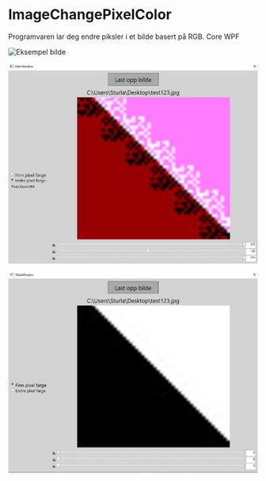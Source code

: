 # ImageChangePixelColor

Programvaren lar deg endre piksler i et bilde basert på RGB. Core WPF <br>

![Eksempel bilde](ImageChangePixelColor/eksempelBilder/orginalBilde.jpg?raw=true "Eksempel bilde") <br>

![Eksempel bilde](eksempelBilder/endretBilde.jpg?raw=true "Eksempel bilde")

![Alt text](eksempelBilder/orginalBilde.jpg?raw=true "Title")

